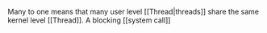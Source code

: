 Many to one means that many user level [[Thread|threads]] share the same kernel level [[Thread]]. A blocking [[system call]]